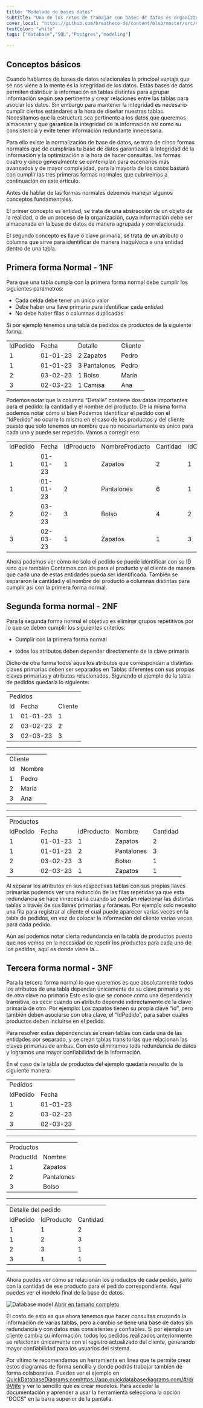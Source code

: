 ```yaml
---
title: "Modelado de bases datos"
subtitle: "Uno de los retos de trabajar con bases de datos es organizar la información en tablas de forma eficiente y que garantice la consistencia de los datos, para ello las formas normales no dicen que debemos cumplir para tener la base de datos mejor ordenada."
cover_local: "https://github.com/breatheco-de/content/blob/master/src/content/lesson/../../assets/images/4cc6fa0b-2530-4052-aa7e-8dac03788ac3.png?raw=true"
textColor: "white"
tags: ["database","SQL","Postgres","modeling"]

---
```


## Conceptos básicos

Cuando hablamos de bases de datos relacionales la principal ventaja que se nos viene a la mente es la integridad de los datos. Estas bases de datos permiten distribuir la información en tablas distintas para agrupar información según sea pertinente y crear relaciones entre las tablas para asociar los datos. Sin embargo para mantener la integridad es necesario cumplir ciertos estándares a la hora de diseñar nuestras tablas. Necesitamos que la estructura sea pertinente a los datos que queremos almacenar y que garantice la integridad de la información así como su consistencia y evite tener información redundante innecesaria.

Para ello existe la normalización de base de datos, se trata de cinco formas normales que de cumplirlas tu base de datos garantizará la integridad de la información y la optimización a la hora de hacer consultas. las formas cuatro y cinco generalmente se contemplan para escenarios más avanzados y de mayor complejidad, para la mayoría de los casos bastará con cumplir las tres primeras formas normales que cubriremos a continuación en este artículo.

Antes de hablar de las formas normales debemos manejar algunos conceptos fundamentales.

El primer concepto es entidad, se trata de una abstracción de un objeto de la realidad, o de un proceso de la organización, cuya información debe ser almacenada en la base de datos de manera agrupada y correlacionada.

El segundo concepto es llave o clave primaria, se trata de un atributo o columna que sirve para identificar de manera inequívoca a una entidad dentro de una tabla.

## Primera forma Normal - 1NF

Para que una tabla cumpla con la primera forma normal debe cumplir los siguientes parámetros:


* Cada celda debe tener un único valor
* Debe haber una llave primaria para identificar cada entidad
* No debe haber filas o columnas duplicadas 

Si por ejemplo tenemos una tabla de pedidos de productos de la siguiente forma:

<table>
  <tr>
   <td>IdPedido 
   </td>
   <td>Fecha
   </td>
   <td>Detalle
   </td>
   <td>Cliente
   </td>
  </tr>
  <tr>
   <td>1
   </td>
   <td>01-01-23
   </td>
   <td>2 Zapatos
   </td>
   <td>Pedro
   </td>
  </tr>
  <tr>
   <td>1
   </td>
   <td>01-01-23
   </td>
   <td>3 Pantalones
   </td>
   <td>Pedro
   </td>
  </tr>
  <tr>
   <td>2
   </td>
   <td>03-02-23
   </td>
   <td>1 Bolso
   </td>
   <td>María
   </td>
  </tr>
  <tr>
   <td>3
   </td>
   <td>02-03-23
   </td>
   <td>1 Camisa
   </td>
   <td>Ana
   </td>
  </tr>
</table>

Podemos notar que la columna “Detalle” contiene dos datos importantes para el pedido: la cantidad y el nombre del producto. De la misma forma podemos notar cómo si bien Podemos identificar el pedido con el “IdPedido” no ocurre lo mismo en el caso de los productos y del cliente puesto que solo tenemos un nombre que no necesariamente es único para cada uno y puede ser repetido. Vamos a corregir eso:

<table>
  <tr>
   <td>IdPedido 
   </td>
   <td>Fecha
   </td>
   <td>IdProducto
   </td>
   <td>NombreProducto
   </td>
   <td>Cantidad
   </td>
   <td>IdCliente
   </td>
   <td>Cliente
   </td>
  </tr>
  <tr>
   <td>1
   </td>
   <td>01-01-23
   </td>
   <td>1
   </td>
   <td>Zapatos
   </td>
   <td>2
   </td>
   <td>1
   </td>
   <td>Pedro
   </td>
  </tr>
  <tr>
   <td>1
   </td>
   <td>01-01-23
   </td>
   <td>2
   </td>
   <td>Pantalones
   </td>
   <td>6
   </td>
   <td>1
   </td>
   <td>Pedro
   </td>
  </tr>
  <tr>
   <td>2
   </td>
   <td>03-02-23
   </td>
   <td>3
   </td>
   <td>Bolso 
   </td>
   <td>4
   </td>
   <td>2
   </td>
   <td>María
   </td>
  </tr>
  <tr>
   <td>3
   </td>
   <td>02-03-23
   </td>
   <td>1
   </td>
   <td>Zapatos
   </td>
   <td>1
   </td>
   <td>3
   </td>
   <td>Ana
   </td>
  </tr>
</table>

Ahora podemos ver cómo no solo el pedido se puede identificar con su ID sino que también Contamos con ids para el producto y el cliente de manera que cada una de estas entidades pueda ser identificada. También se separaron la cantidad y el nombre del producto a columnas distintas para cumplir así con la primera forma normal.

## Segunda forma normal - 2NF

Para la segunda forma normal el objetivo es eliminar grupos repetitivos por lo que se deben cumplir los siguientes criterios:

* Cumplir con la primera forma normal

* todos los atributos deben depender directamente de la clave primaria

Dicho de otra forma todos aquellos atributos que correspondan a distintas claves primarias deben ser separados en Tablas diferentes con sus propias claves primarias y atributos relacionados. Siguiendo el ejemplo de la tabla de pedidos quedaría lo siguiente:

<table>
  <tr>
   <td colspan="2" >Pedidos
   </td>
   <td>
   </td>
  </tr>
  <tr>
   <td>Id
   </td>
   <td>Fecha 
   </td>
   <td>Cliente
   </td>
  </tr>
  <tr>
   <td>1
   </td>
   <td>01-01-23
   </td>
   <td>1
   </td>
  </tr>
  <tr>
   <td>2
   </td>
   <td>03-02-23
   </td>
   <td>2
   </td>
  </tr>
  <tr>
   <td>3
   </td>
   <td>02-03-23
   </td>
   <td>3
   </td>
  </tr>
</table>

---

<table>
  <tr>
   <td colspan="2" >Cliente
   </td>
  </tr>
  <tr>
   <td>Id
   </td>
   <td>Nombre
   </td>
  </tr>
  <tr>
   <td>1
   </td>
   <td>Pedro
   </td>
  </tr>
  <tr>
   <td>2
   </td>
   <td>María
   </td>
  </tr>
  <tr>
   <td>3
   </td>
   <td>Ana
   </td>
  </tr>
</table>

---

<table>
  <tr>
   <td colspan="5" >Productos
   </td>
  </tr>
  <tr>
   <td>IdPedido
   </td>
   <td>Fecha
   </td>
   <td>IdProducto
   </td>
   <td>Nombre
   </td>
   <td>Cantidad
   </td>
  </tr>
  <tr>
   <td>1
   </td>
   <td>01-01-23
   </td>
   <td>1
   </td>
   <td>Zapatos
   </td>
   <td>2
   </td>
  </tr>
  <tr>
   <td>1
   </td>
   <td>01-01-23
   </td>
   <td>2
   </td>
   <td>Pantalones
   </td>
   <td>3
   </td>
  </tr>
  <tr>
   <td>2
   </td>
   <td>03-02-23
   </td>
   <td>3
   </td>
   <td>Bolso 
   </td>
   <td>1
   </td>
  </tr>
  <tr>
   <td>3
   </td>
   <td>02-03-23
   </td>
   <td>1
   </td>
   <td>Zapatos
   </td>
   <td>1
   </td>
  </tr>
</table>


Al separar los atributos en sus respectivas tablas con sus propias llaves primarias podemos ver una reducción de las filas repetidas ya que esta redundancia se hace innecesaria cuando se puedan relacionar las distintas tablas a través de sus llaves primarias y foráneas. Por ejemplo solo necesito una fila para registrar al cliente el cual puede aparecer varias veces en la tabla de pedidos, en vez de colocar la información del cliente varias veces para cada pedido.

Aún así podemos notar cierta redundancia en la tabla de productos puesto que nos vemos en la necesidad de repetir los productos para cada uno de los pedidos, aquí es donde viene la…

## Tercera forma normal - 3NF

Para la tercera forma normal lo que queremos es que absolutamente todos los atributos de una tabla dependan únicamente de su clave primaria y no de otra clave no primaria Esto es lo que se conoce como una dependencia transitiva, es decir cuando un atributo depende indirectamente de la clave primaria de otro. Por ejemplo: Los zapatos tienen su propia clave “id”, pero también deben asociarse con otra clave, el “IdPedido”, para saber cuales productos deben incluirse en el pedido.

Para resolver estas dependencias se crean tablas con cada una de las entidades por separado, y se crean tablas transitorias que relacionan las claves primarias de ambas. Con esto eliminamos toda redundancia de datos y logramos una mayor confiabilidad de la información. 

En el caso de la tabla de productos del ejemplo quedaría resuelto de la siguiente manera:


<table>
  <tr>
   <td colspan="2" >Pedidos
   </td>
  </tr>
  <tr>
   <td>IdPedido
   </td>
   <td>Fecha
   </td>
  </tr>
  <tr>
   <td>1
   </td>
   <td>01-01-23
   </td>
  </tr>
  <tr>
   <td>2
   </td>
   <td>03-02-23
   </td>
  </tr>
  <tr>
   <td>3
   </td>
   <td>02-03-23
   </td>
  </tr>
</table>

---

<table>
  <tr>
   <td colspan="2" >Productos
   </td>
  </tr>
  <tr>
   <td>ProductId
   </td>
   <td>Nombre
   </td>
  </tr>
  <tr>
   <td>1
   </td>
   <td>Zapatos
   </td>
  </tr>
  <tr>
   <td>2
   </td>
   <td>Pantalones
   </td>
  </tr>
  <tr>
   <td>3
   </td>
   <td>Bolso 
   </td>
  </tr>
</table>

---

<table>
  <tr>
   <td colspan="3" >Detalle del pedido
   </td>
  </tr>
  <tr>
   <td>IdPedido
   </td>
   <td>IdProducto
   </td>
   <td>Cantidad
   </td>
  </tr>
  <tr>
   <td>1
   </td>
   <td>1
   </td>
   <td>2
   </td>
  </tr>
  <tr>
   <td>1
   </td>
   <td>2
   </td>
   <td>3
   </td>
  </tr>
  <tr>
   <td>2
   </td>
   <td>3
   </td>
   <td>1
   </td>
  </tr>
  <tr>
   <td>3
   </td>
   <td>1
   </td>
   <td>1
   </td>
  </tr>
</table>

---

Ahora puedes ver cómo se relacionan los productos de cada pedido, junto con la cantidad de ese producto para el pedido correspondiente. Aquí puedes ver el modelo final de la base de datos.

![Database model](https://raw.githubusercontent.com/breatheco-de/content/master/src/assets/images/database-model.png)
[Abrir en tamaño completo](https://raw.githubusercontent.com/breatheco-de/content/master/src/assets/svg/databaseModel.svg)

El costo de esto es que ahora tenemos que hacer consultas cruzando la información de varias tablas, pero a cambio se tiene una base de datos sin redundancia y con datos más consistentes y confiables. Si por ejemplo un cliente cambia su información, todos los pedidos realizados anteriormente se relacionan únicamente con el registro actualizado del cliente, generando mayor confiabilidad para los usuarios del sistema.

Por ultimo te recomendamos un herramienta en linea que te permite crear estos diagramas de forma sencilla y donde podrás trabajar también de forma colaborativa. Puedes ver el ejemplo en [QuickDatabaseDiagrams.com]()https://app.quickdatabasediagrams.com/#/d/9Vjtfe y ver lo sencillo que es crear modelos. Para acceder la documentación y aprender a usar la herramienta selecciona la opción "DOCS" en la barra superior de la pantalla.
